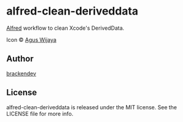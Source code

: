 alfred-clean-deriveddata
========================

[Alfred](http://www.alfredapp.com/) workflow to clean Xcode's DerivedData.

Icon © [Agus Wijaya](http://www.aguswijaya.com)

## Author

[brackendev](https://www.github.com/brackendev)

## License

alfred-clean-deriveddata is released under the MIT license. See the LICENSE file for more info.
